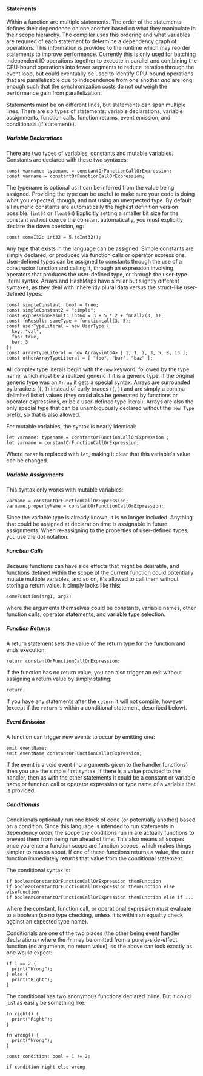 #### Statements

Within a function are multiple statements. The order of the statements defines their dependence on one another based on what they manipulate in their scope hierarchy. The compiler uses this ordering and what variables are required of each statement to determine a dependency graph of operations. This information is provided to the runtime which may reorder statements to improve performance. Currently this is only used for batching independent IO operations together to execute in parallel and combining the CPU-bound operations into fewer segments to reduce iteration through the event loop, but could eventually be used to identify CPU-bound operations that are parallelizable due to independence from one another *and* are long enough such that the synchronization costs do not outweigh the performance gain from parallelization.

Statements must be on different lines, but statements can span multiple lines. There are six types of statements: variable declarations, variable assignments, function calls, function returns, event emission, and conditionals (if statements).

##### Variable Declarations

There are two types of variables, constants and mutable variables. Constants are declared with these two syntaxes:

```alan
const varname: typename = constantOrFunctionCallOrExpression;
const varname = constantOrFunctionCallOrExpression;
```

The typename is optional as it can be inferred from the value being assigned. Providing the type can be useful to make sure your code is doing what you expected, though, and not using an unexpected type. By default all numeric constants are automatically the highest definition version possible. (`int64` or `float64`) Explicitly setting a smaller bit size for the constant *will not* coerce the constant automatically, you must explicitly declare the down coercion, eg:

```alan
const someI32: int32 = 5.toInt32();
```

Any type that exists in the language can be assigned. Simple constants are simply declared, or produced via function calls or operator expressions. User-defined types can be assigned to constants through the use of a constructor function and calling it, through an expression involving operators that produces the user-defined type, or through the user-type literal syntax. Arrays and HashMaps have similar but slightly different syntaxes, as they deal with inherently plural data versus the struct-like user-defined types:

```alan
const simpleConstant: bool = true;
const simpleConstant2 = "simple";
const expressionResult: int64 = 3 + 5 * 2 + fnCall2(3, 1);
const fnResult: someType = functioncall(3, 5);
const userTypeLiteral = new UserType {
  key: "val",
  foo: true,
  bar: 3
};
const arrayTypeLiteral = new Array<int64> [ 1, 1, 2, 3, 5, 8, 13 ];
const otherArrayTypeLiteral = [ "foo", "bar", "baz" ];
```

All complex type literals begin with the `new` keyword, followed by the type name, which must be a realized generic if it is a generic type. If the original generic type was an `Array` it gets a special syntax. Arrays are surrounded by brackets (`[`, `]`) instead of curly braces (`{`, `}`) and are simply a comma-delimited list of values (they could also be generated by functions or operator expressions, or be a user-defined type literal). Arrays are also the only special type that can be unambiguously declared without the `new Type` prefix, so that is also allowed.

For mutable variables, the syntax is nearly identical:

```alan
let varname: typename = constantOrFunctionCallOrExpression ;
let varname = constantOrFunctionCallOrExpression;
```

Where `const` is replaced with `let`, making it clear that this variable's value can be changed.

##### Variable Assignments

This syntax only works with mutable variables:

```alan
varname = constantOrFunctionCallOrExpression;
varname.propertyName = constantOrFunctionCallOrExpression;
```

Since the variable type is already known, it is no longer included. Anything that could be assigned at declaration time is assignable in future assignments. When re-assigning to the properties of user-defined types, you use the dot notation.

##### Function Calls

Because functions can have side effects that might be desirable, and functions defined within the scope of the current function could potentially mutate multiple variables, and so on, it's allowed to call them without storing a return value. It simply looks like this:

```alan
someFunction(arg1, arg2)
```

where the arguments themselves could be constants, variable names, other function calls, operator statements, and variable type selection.

##### Function Returns

A return statement sets the value of the return type for the function and ends execution:

```alan
return constantOrFunctionCallOrExpression;
```

If the function has no return value, you can also trigger an exit without assigning a return value by simply stating:

```alan
return;
```

If you have any statements after the `return` it will not compile, however (except if the `return` is within a conditional statement, described below).

##### Event Emission

A function can trigger new events to occur by emitting one:

```alan
emit eventName;
emit eventName constantOrFunctionCallOrExpression;
```

If the event is a void event (no arguments given to the handler functions) then you use the simple first syntax. If there is a value provided to the handler, then as with the other statements it could be a constant or variable name or function call or operator expression or type name of a variable that is provided.

##### Conditionals

Conditionals optionally run one block of code (or potentially another) based on a condition. Since this language is intended to run statements in dependency order, the scope the conditions run in are actually functions to prevent them from being run ahead of time. This also means all scopes once you enter a function scope are function scopes, which makes things simpler to reason about. If one of these functions returns a value, the outer function immediately returns that value from the conditional statement.

The conditional syntax is:

```alan
if booleanConstantOrFunctionCallOrExpression thenFunction
if booleanConstantOrFunctionCallOrExpression thenFunction else elseFunction
if booleanConstantOrFunctionCallOrExpression thenFunction else if ...
```

where the constant, function call, or operational expression *must* evaluate to a boolean (so no type checking, unless it is within an equality check against an expected type name).

Conditionals are one of the two places (the other being event handler declarations) where the `fn` may be omitted from a purely-side-effect function (no arguments, no return value), so the above can look exactly as one would expect:

```alan
if 1 == 2 {
  print("Wrong");
} else {
  print("Right");
}
```

The conditional has two anonymous functions declared inline. But it could just as easily be something like:

```alan
fn right() {
  print("Right");
}

fn wrong() {
  print("Wrong");
}

const condition: bool = 1 != 2;

if condition right else wrong
```

